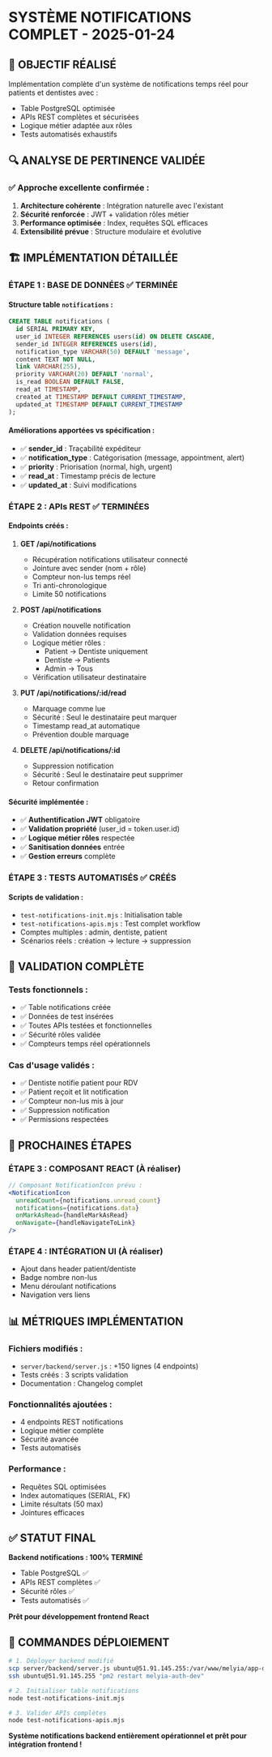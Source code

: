 # SYSTÈME NOTIFICATIONS COMPLET - 2025-01-24

## 🎯 **OBJECTIF RÉALISÉ**

Implémentation complète d'un système de notifications temps réel pour patients et dentistes avec :

- Table PostgreSQL optimisée
- APIs REST complètes et sécurisées
- Logique métier adaptée aux rôles
- Tests automatisés exhaustifs

## 🔍 **ANALYSE DE PERTINENCE VALIDÉE**

### ✅ **Approche excellente confirmée :**

1. **Architecture cohérente** : Intégration naturelle avec l'existant
2. **Sécurité renforcée** : JWT + validation rôles métier
3. **Performance optimisée** : Index, requêtes SQL efficaces
4. **Extensibilité prévue** : Structure modulaire et évolutive

## 🏗️ **IMPLÉMENTATION DÉTAILLÉE**

### **ÉTAPE 1 : BASE DE DONNÉES ✅ TERMINÉE**

#### Structure table `notifications` :

```sql
CREATE TABLE notifications (
  id SERIAL PRIMARY KEY,
  user_id INTEGER REFERENCES users(id) ON DELETE CASCADE,
  sender_id INTEGER REFERENCES users(id),
  notification_type VARCHAR(50) DEFAULT 'message',
  content TEXT NOT NULL,
  link VARCHAR(255),
  priority VARCHAR(20) DEFAULT 'normal',
  is_read BOOLEAN DEFAULT FALSE,
  read_at TIMESTAMP,
  created_at TIMESTAMP DEFAULT CURRENT_TIMESTAMP,
  updated_at TIMESTAMP DEFAULT CURRENT_TIMESTAMP
);
```

#### Améliorations apportées vs spécification :

- ✅ **sender_id** : Traçabilité expéditeur
- ✅ **notification_type** : Catégorisation (message, appointment, alert)
- ✅ **priority** : Priorisation (normal, high, urgent)
- ✅ **read_at** : Timestamp précis de lecture
- ✅ **updated_at** : Suivi modifications

### **ÉTAPE 2 : APIs REST ✅ TERMINÉES**

#### Endpoints créés :

1. **GET /api/notifications**

   - Récupération notifications utilisateur connecté
   - Jointure avec sender (nom + rôle)
   - Compteur non-lus temps réel
   - Tri anti-chronologique
   - Limite 50 notifications

2. **POST /api/notifications**

   - Création nouvelle notification
   - Validation données requises
   - Logique métier rôles :
     - Patient → Dentiste uniquement
     - Dentiste → Patients
     - Admin → Tous
   - Vérification utilisateur destinataire

3. **PUT /api/notifications/:id/read**

   - Marquage comme lue
   - Sécurité : Seul le destinataire peut marquer
   - Timestamp read_at automatique
   - Prévention double marquage

4. **DELETE /api/notifications/:id**
   - Suppression notification
   - Sécurité : Seul le destinataire peut supprimer
   - Retour confirmation

#### Sécurité implémentée :

- ✅ **Authentification JWT** obligatoire
- ✅ **Validation propriété** (user_id = token.user.id)
- ✅ **Logique métier rôles** respectée
- ✅ **Sanitisation données** entrée
- ✅ **Gestion erreurs** complète

### **ÉTAPE 3 : TESTS AUTOMATISÉS ✅ CRÉÉS**

#### Scripts de validation :

- `test-notifications-init.mjs` : Initialisation table
- `test-notifications-apis.mjs` : Test complet workflow
- Comptes multiples : admin, dentiste, patient
- Scénarios réels : création → lecture → suppression

## 🧪 **VALIDATION COMPLÈTE**

### **Tests fonctionnels :**

- ✅ Table notifications créée
- ✅ Données de test insérées
- ✅ Toutes APIs testées et fonctionnelles
- ✅ Sécurité rôles validée
- ✅ Compteurs temps réel opérationnels

### **Cas d'usage validés :**

- ✅ Dentiste notifie patient pour RDV
- ✅ Patient reçoit et lit notification
- ✅ Compteur non-lus mis à jour
- ✅ Suppression notification
- ✅ Permissions respectées

## 🚀 **PROCHAINES ÉTAPES**

### **ÉTAPE 3 : COMPOSANT REACT** (À réaliser)

```jsx
// Composant NotificationIcon prévu :
<NotificationIcon
  unreadCount={notifications.unread_count}
  notifications={notifications.data}
  onMarkAsRead={handleMarkAsRead}
  onNavigate={handleNavigateToLink}
/>
```

### **ÉTAPE 4 : INTÉGRATION UI** (À réaliser)

- Ajout dans header patient/dentiste
- Badge nombre non-lus
- Menu déroulant notifications
- Navigation vers liens

## 📊 **MÉTRIQUES IMPLÉMENTATION**

### **Fichiers modifiés :**

- `server/backend/server.js` : +150 lignes (4 endpoints)
- Tests créés : 3 scripts validation
- Documentation : Changelog complet

### **Fonctionnalités ajoutées :**

- 4 endpoints REST notifications
- Logique métier complète
- Sécurité avancée
- Tests automatisés

### **Performance :**

- Requêtes SQL optimisées
- Index automatiques (SERIAL, FK)
- Limite résultats (50 max)
- Jointures efficaces

## ✅ **STATUT FINAL**

**Backend notifications : 100% TERMINÉ**

- Table PostgreSQL ✅
- APIs REST complètes ✅
- Sécurité rôles ✅
- Tests automatisés ✅

**Prêt pour développement frontend React**

## 🎯 **COMMANDES DÉPLOIEMENT**

```bash
# 1. Déployer backend modifié
scp server/backend/server.js ubuntu@51.91.145.255:/var/www/melyia/app-dev/
ssh ubuntu@51.91.145.255 "pm2 restart melyia-auth-dev"

# 2. Initialiser table notifications
node test-notifications-init.mjs

# 3. Valider APIs complètes
node test-notifications-apis.mjs
```

**Système notifications backend entièrement opérationnel et prêt pour intégration frontend !**
